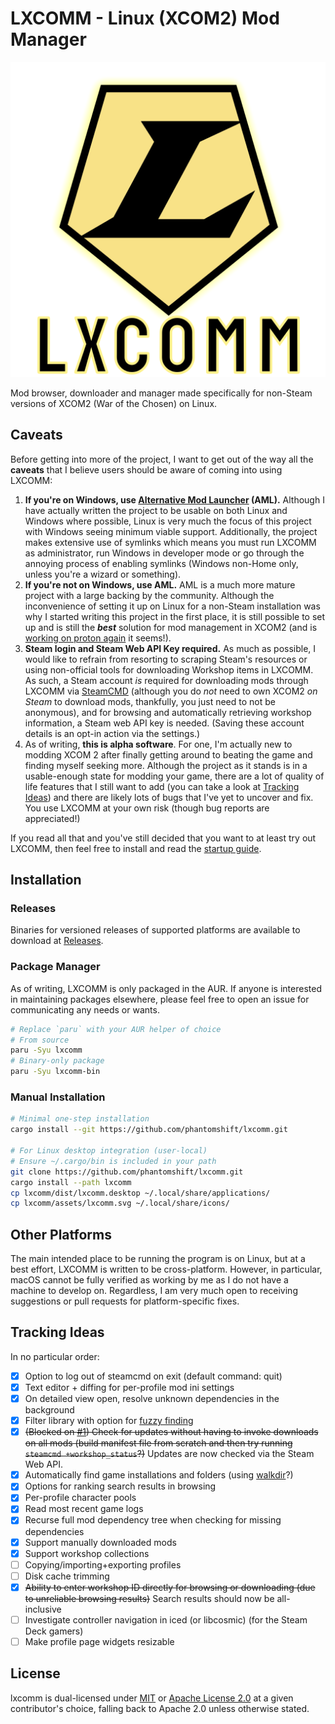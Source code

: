 # LXCOMM - Linux (XCOM2) Mod Manager

<div align="center">

![icon](assets/lxcomm.svg)

</div>

Mod browser, downloader and manager made specifically for non-Steam versions of XCOM2 (War of the Chosen) on Linux.

## Caveats

Before getting into more of the project,
I want to get out of the way all the **caveats** that I believe
users should be aware of coming into using LXCOMM:

1) **If you're on Windows, use [Alternative Mod Launcher](https://github.com/X2CommunityCore/xcom2-launcher) (AML).** Although I have actually written the project to be usable on both Linux and Windows where possible, Linux is very much the focus of this project with Windows seeing minimum viable support.
Additionally, the project makes extensive use of symlinks which means you must run LXCOMM as administrator, run Windows in developer mode or go through the annoying process of enabling symlinks (Windows non-Home only, unless you're a wizard or something).
2) **If you're not on Windows, use AML.** AML is a much more mature project with a large backing by the community. Although the inconvenience of setting it up on Linux
for a non-Steam installation was why I started writing this project in the first place,
it is still possible to set up and is still the ***best*** solution for mod management in XCOM2 (and is [working on proton again](https://www.reddit.com/r/xcom2mods/comments/1mcsfe1/proton_users_1002beta_is_aml_friendly_again1/) it seems!).
3) **Steam login and Steam Web API Key required.** As much as possible, I would like to refrain
from resorting to scraping Steam's resources or using non-official tools for downloading Workshop items in LXCOMM.
As such, a Steam account *is* required for downloading mods through LXCOMM via [SteamCMD](https://developer.valvesoftware.com/wiki/SteamCMD)
(although you do *not* need to own XCOM2 *on Steam* to download mods, thankfully, you just need to not be anonymous),
and for browsing and automatically retrieving workshop information, a Steam web API key is needed.
(Saving these account details is an opt-in action via the settings.)
4) As of writing, **this is alpha software**. For one, I'm actually new to modding XCOM 2 after
finally getting around to beating the game and finding myself seeking more.
Although the project as it stands is in a usable-enough state for modding your game,
there are a lot of quality of life features that I still want to add (you can take a look at [Tracking Ideas](#tracking-ideas)) and there are likely lots of bugs that I've yet to uncover and fix.
You use LXCOMM at your own risk (though bug reports are appreciated!)

If you read all that and you've still decided that you want to at least try out LXCOMM,
then feel free to install and read the [startup guide](https://github.com/PhantomShift/lxcomm/wiki/Startup-Guide).

## Installation

### Releases

Binaries for versioned releases of supported platforms are available to download at [Releases](https://github.com/PhantomShift/lxcomm/releases/latest).

### Package Manager

As of writing, LXCOMM is only packaged in the AUR.
If anyone is interested in maintaining packages elsewhere,
please feel free to open an issue for communicating any needs or wants.

```bash
# Replace `paru` with your AUR helper of choice
# From source
paru -Syu lxcomm
# Binary-only package
paru -Syu lxcomm-bin
```

### Manual Installation

```bash
# Minimal one-step installation
cargo install --git https://github.com/phantomshift/lxcomm.git

# For Linux desktop integration (user-local)
# Ensure ~/.cargo/bin is included in your path
git clone https://github.com/phantomshift/lxcomm.git
cargo install --path lxcomm
cp lxcomm/dist/lxcomm.desktop ~/.local/share/applications/
cp lxcomm/assets/lxcomm.svg ~/.local/share/icons/
```

## Other Platforms

The main intended place to be running the program is on Linux,
but at a best effort, LXCOMM is written to be cross-platform.
However, in particular, macOS cannot be fully verified as working
by me as I do not have a machine to develop on.
Regardless, I am very much open to receiving suggestions or pull requests
for platform-specific fixes.

## Tracking Ideas

In no particular order:

- [x] Option to log out of steamcmd on exit (default command: quit)
- [x] Text editor + diffing for per-profile mod ini settings
- [x] On detailed view open, resolve unknown dependencies in the background
- [x] Filter library with option for [fuzzy finding](https://github.com/Blakeinstein/fuse-rust)
- [x] ~~(Blocked on [#1](https://github.com/PhantomShift/lxcomm/issues/1)) Check for updates without having to invoke downloads on all mods (build manifest file from scratch and then try running `steamcmd +workshop_status`?)~~ Updates are now checked via the Steam Web API.
- [x] Automatically find game installations and folders (using [walkdir](https://github.com/BurntSushi/walkdir)?)
- [x] Options for ranking search results in browsing
- [x] Per-profile character pools
- [x] Read most recent game logs
- [x] Recurse full mod dependency tree when checking for missing dependencies
- [x] Support manually downloaded mods
- [x] Support workshop collections
- [ ] Copying/importing+exporting profiles
- [ ] Disk cache trimming
- [x] ~~Ability to enter workshop ID directly for browsing or downloading (due to unreliable browsing results)~~ Search results should now be all-inclusive
- [ ] Investigate controller navigation in iced (or libcosmic) (for the Steam Deck gamers)
- [ ] Make profile page widgets resizable

## License

lxcomm is dual-licensed under [MIT](LICENSE-MIT) or [Apache License 2.0](LICENSE-APACHE) at a given contributor's choice,
falling back to Apache 2.0 unless otherwise stated.
